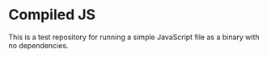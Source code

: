 # Compiled JS

This is a test repository for running a simple JavaScript file as a binary with no dependencies.
